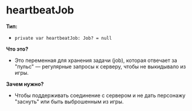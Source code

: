 # heartbeatJob

**Тип:**
- `private var heartbeatJob: Job? = null`

**Что это?**
- Это переменная для хранения задачи (job), которая отвечает за "пульс" — регулярные запросы к серверу, чтобы не выкидывало из игры.

**Зачем нужно?**
- Чтобы поддерживать соединение с сервером и не дать персонажу "заснуть" или быть выброшенным из игры.
